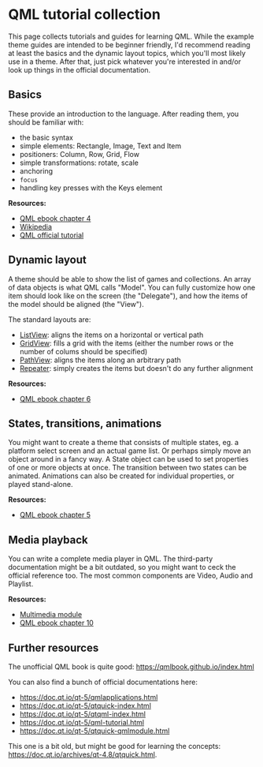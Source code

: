 # QML tutorial collection

This page collects tutorials and guides for learning QML. While the example theme guides are intended to be beginner friendly, I'd recommend reading at least the basics and the dynamic layout topics, which you'll most likely use in a theme. After that, just pick whatever you're interested in and/or look up things in the official documentation.

## Basics

These provide an introduction to the language. After reading them, you should be familiar with:

- the basic syntax
- simple elements: Rectangle, Image, Text and Item
- positioners: Column, Row, Grid, Flow
- simple transformations: rotate, scale
- anchoring
- `focus`
- handling key presses with the Keys element

**Resources:**

- [QML ebook chapter 4](https://qmlbook.github.io/en/ch04/index.html)
- [Wikipedia](https://en.wikipedia.org/wiki/QML)
- [QML official tutorial](https://doc.qt.io/qt-5/qml-tutorial.html)

## Dynamic layout

A theme should be able to show the list of games and collections. An array of data objects is what QML calls "Model". You can fully customize how one item should look like on the screen (the "Delegate"), and how the items of the model should be aligned (the "View").

The standard layouts are:

- [ListView](https://doc.qt.io/qt-5/qml-qtquick-listview.html): aligns the items on a horizontal or vertical path
- [GridView](https://doc.qt.io/qt-5/qml-qtquick-gridview.html): fills a grid with the items (either the number rows or the number of colums should be specified)
- [PathView](https://doc.qt.io/qt-5/qml-qtquick-pathview.html): aligns the items along an arbitrary path
- [Repeater](https://doc.qt.io/qt-5/qml-qtquick-repeater.html): simply creates the items but doesn't do any further alignment

**Resources:**

- [QML ebook chapter 6](https://qmlbook.github.io/en/ch06/index.html)

## States, transitions, animations

You might want to create a theme that consists of multiple states, eg. a platform select screen and an actual game list. Or perhaps simply move an object around in a fancy way. A State object can be used to set properties of one or more objects at once. The transition between two states can be animated. Animations can also be created for individual properties, or played stand-alone.

**Resources:**

- [QML ebook chapter 5](https://qmlbook.github.io/en/ch05/index.html)

## Media playback

You can write a complete media player in QML. The third-party documentation might be a bit outdated, so you might want to ceck the official reference too. The most common components are Video, Audio and Playlist.

**Resources:**

- [Multimedia module](https://doc.qt.io/qt-5.10/qtmultimedia-index.html)
- [QML ebook chapter 10](https://qmlbook.github.io/en/ch10/index.html)


## Further resources

The unofficial QML book is quite good: https://qmlbook.github.io/index.html

You can also find a bunch of official documentations here:

- https://doc.qt.io/qt-5/qmlapplications.html
- https://doc.qt.io/qt-5/qtquick-index.html
- https://doc.qt.io/qt-5/qtqml-index.html
- https://doc.qt.io/qt-5/qml-tutorial.html
- https://doc.qt.io/qt-5/qtquick-qmlmodule.html

This one is a bit old, but might be good for learning the concepts: https://doc.qt.io/archives/qt-4.8/qtquick.html.

